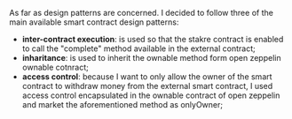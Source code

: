 As far as design patterns are concerned. I decided to follow three of the main available smart contract design patterns:
- **inter-contract execution**: is used so that the stakre contract is enabled to call the "complete" method available in the external contract;
- **inharitance**: is used to inherit the ownable method form open zeppelin ownable cotnract;
- **access control**: because I want to only allow the owner of the smart contract to withdraw money from the external smart contract, I used access control encapsulated in the ownable contract of open zeppelin and market the aforementioned method as onlyOwner;